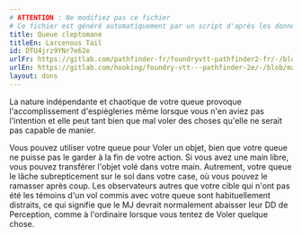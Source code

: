 ```yaml
---
# ATTENTION : Ne modifiez pas ce fichier
# Ce fichier est généré automatiquement par un script d'après les données du module Foundry VTT officiel et de sa traduction
title: Queue cleptomane
titleEn: Larcenous Tail
id: DTU4jrz9YNr7e62e
urlFr: https://gitlab.com/pathfinder-fr/foundryvtt-pathfinder2-fr/-/blob/master/data/feats/DTU4jrz9YNr7e62e.htm
urlEn: https://gitlab.com/hooking/foundry-vtt---pathfinder-2e/-/blob/master/packs/data/feats.db/larcenous-tail.json
layout: dons
---
```

La nature indépendante et chaotique de votre queue provoque l'accomplissement d'espiègleries même lorsque vous n'en aviez pas l'intention et elle peut tant bien que mal voler des choses qu'elle ne serait pas capable de manier.

Vous pouvez utiliser votre queue pour Voler un objet, bien que votre queue ne puisse pas le garder à la fin de votre action. Si vous avez une main libre, vous pouvez transférer l'objet volé dans votre main. Autrement, votre queue le lâche subrepticement sur le sol dans votre case, où vous pouvez le ramasser après coup. Les observateurs autres que votre cible qui n'ont pas été les témoins d'un vol commis avec votre queue sont habituellement distraits, ce qui signifie que le MJ devrait normalement abaisser leur DD de Perception, comme à l'ordinaire lorsque vous tentez de Voler quelque chose.
